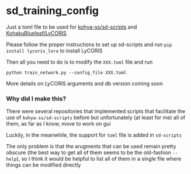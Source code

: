 # sd_training_config

Just a toml file to be used for [kohya-ss/sd-scripts](https://github.com/kohya-ss/sd-scripts/) and [KohakuBlueleaf/LyCORIS](https://github.com/KohakuBlueleaf/LyCORIS)

Please follow the proper instructions to set up sd-scripts and run `pip install lycoris_lora` to install LyCORIS

Then all you need to do is to modify the `XXX.toml` file and run

```
python train_network.py --config_file XXX.toml
```

More details on LyCORIS arguments and db version coming soon


### Why did I make this?

There were several repositories that implemented scripts that facilitate the use of `kohya-ss/sd-scripts` before but unfortunately (at least for me) all of them, as far as I know, move to work on gui

Luckily, in the meanwhile, the support for `toml` file is added in `sd-scripts`

The only problem is that the arugments that can be used remain pretty obscure (the best way to get all of them seems to be the old-fashion `--help`), so I think it would be helpful to list all of them in a single file where things can be modified directly
